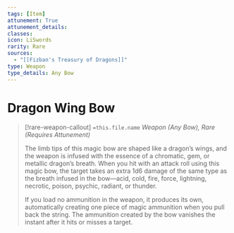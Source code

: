 ```yaml
---
tags: [Item]
attunement: True
attunement_details: 
classes: 
icon: LiSwords
rarity: Rare
sources:
  - "[[Fizban's Treasury of Dragons]]"
type: Weapon
type_details: Any Bow
---
```

# Dragon Wing Bow
>[!rare-weapon-callout] `=this.file.name`
>*Weapon (Any Bow), Rare (Requires Attunement)*
>
>The limb tips of this magic bow are shaped like a dragon’s wings, and the weapon is infused with the essence of a chromatic, gem, or metallic dragon’s breath. When you hit with an attack roll using this magic bow, the target takes an extra 1d6 damage of the same type as the breath infused in the bow—acid, cold, fire, force, lightning, necrotic, poison, psychic, radiant, or thunder.
>
>If you load no ammunition in the weapon, it produces its own, automatically creating one piece of magic ammunition when you pull back the string. The ammunition created by the bow vanishes the instant after it hits or misses a target.
>
>

